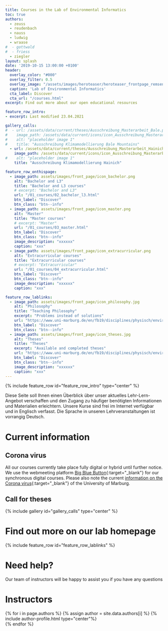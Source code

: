 ```yaml
---
title: Courses in the Lab of Environmental Informatics
toc: true
authors:
  - zeuss
  - reudenbach
  - nauss
  - ludwig
  - wraase
#  - gottwald
#  - friess
  - ziegler
layout: splash
date: '2019-10-15 13:00:00 +0100'
header:
  overlay_color: "#000"
  overlay_filter: 0.5
  overlay_image: "/assets/images/heroteaser/heroteaser_frontpage_remsens_title.jpg"
  caption: 'Lab of Environmental Informatics'
  cta_label: Discover
  cta_url: "/courses.html"
excerpt: Find out more about our open educational resources

feature_row_intro:
- excerpt: Last modified 23.04.2021

gallery_calls:
#  - url: /assets/data/current/theses/Ausschreibung_Masterarbeit_Bale.pdf
#    image_path: /assets/data/current/icons/icon_Ausschreibung_Masterarbeit_Bale.jpg
#    alt: "placeholder image 1"
#    title: "Ausschreibung Klimamodellierung Bale Mountains"
  - url: /assets/data/current/theses/Ausschreibung_Masterarbeit_Hainich.pdf
    image_path: /assets/data/current/icons/icon_Ausschreibung_Masterarbeit_Hainich.jpg
#    alt: "placeholder image 1"
    title: "Ausschreibung Klimamodellierung Hainich"

feature_row_onthispage:
  - image_path: assets/images/front_page/icon_bachelor.png
    alt: "Bachelor and L3"
    title: "Bachelor and L3 courses"
    # excerpt: "Bachelor and L3"
    url: "/01_courses/02_bachelor_l3.html"
    btn_label: "Discover"
    btn_class: "btn--info"
  - image_path: assets/images/front_page/icon_master.png
    alt: "Master"
    title: "Master courses"
    # excerpt: "Master"
    url: "/01_courses/03_master.html"
    btn_label: "Discover"
    btn_class: "btn--info"
    image_description: "xxxxxx"
    caption: "xxx"
  - image_path: assets/images/front_page/icon_extracurricular.png
    alt: "Extracurricular courses"
    title: "Extracurricular courses"
    # excerpt: "Extracurricular"
    url: "/01_courses/04_extracurricular.html"
    btn_label: "Discover"
    btn_class: "btn--info"
    image_description: "xxxxxx"
    caption: "xxx"

feature_row_lablinks:
  - image_path: assets/images/front_page/icon_philosophy.jpg
    alt: "Philosophy"
    title: "Teaching Philosophy"
    excerpt: "Problems instead of solutions"
    url: "https://www.uni-marburg.de/en/fb19/disciplines/physisch/environmentalinformatics/teaching/philosophie"
    btn_label: "Discover"
    btn_class: "btn--info"
  - image_path: assets/images/front_page/icon_theses.jpg
    alt: "Theses"
    title: "Theses"
    excerpt: "Available and completed theses"
    url: "https://www.uni-marburg.de/en/fb19/disciplines/physisch/environmentalinformatics/teaching/abschlussarbeiten"
    btn_label: "Discover"
    btn_class: "btn--info"
    image_description: "xxxxxx"
    caption: "xxx"
---
```



{% include feature_row id="feature_row_intro" type="center" %}

Diese Seite soll Ihnen einen Überblick über unser aktuelles Lehr-Lern-Angebot verschaffen und den Zugang zu häufiger benötigten Informationen und Materialien erleichtern. 
Unsere Kurse sind frei im Internet verfügbar und in Englisch verfasst. 
Die Sprache in unseren Lehrveranstaltungen ist vorrangig Deutsch.


# Current information

## Corona virus
All our courses currently take place fully digital or hybrid until further notice. 
We use the webmeeting platform [Big Blue Button](https://www.uni-marburg.de/de/hrz/dienste/web-konferenzen/web-konferenz-bigbluebutton){:target="_blank"} for our synchronous digital courses. 
Please also note the current [information on the Corona virus](https://www.uni-marburg.de/de/universitaet/administration/sicherheit/coronavirus){:target="_blank"} of the University of Marburg.


## Call for theses


{% include gallery id="gallery_calls" type="center" %}



<!-- <br /> -->


<!--
# On this page
{% include feature_row id="feature_row_onthispage" %}
-->

# Find out more on our lab homepage
{% include feature_row id="feature_row_lablinks" %}


# Need help?
Our team of instructors will be happy to assist you if you have any questions


# Instructors

{% for i in page.authors %} 
  {% assign author = site.data.authors[i] %}
  {% include author-profile.html type="center"%}
 <br /> 
{% endfor %}



<!--
funkychunkypool
{: .notice--info}
[Philosophy](somewhere){: .btn .btn--info .btn--x-large} 
[Courses](somewhere){: .btn .btn--info .btn--x-large}
[Theses](somewhere){: .btn .btn--info .btn--x-large}
{% include gallery id="gallery_calls" caption="" type="center" %}

-->




